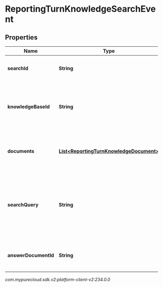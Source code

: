 # ReportingTurnKnowledgeSearchEvent


## Properties

| Name | Type | Description | Notes |
| ------------ | ------------- | ------------- | ------------- |
| **searchId** | **String** | The ID of this knowledge search. |  [optional] |
| **knowledgeBaseId** | **String** | The Knowledge Base ID that the captured knowledge data relates to. |  [optional] |
| **documents** | [**List&lt;ReportingTurnKnowledgeDocument&gt;**](ReportingTurnKnowledgeDocument) | The list of search documents that the feedback applies to. |  [optional] |
| **searchQuery** | **String** | The search query that was used to search the Knowledge Base documents for a matching question. |  [optional] |
| **answerDocumentId** | **String** | The document ID of the search answer. |  [optional] |




_com.mypurecloud.sdk.v2:platform-client-v2:234.0.0_
